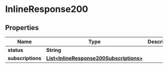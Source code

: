 

# InlineResponse200


## Properties

Name | Type | Description | Notes
------------ | ------------- | ------------- | -------------
**status** | **String** |  | 
**subscriptions** | [**List&lt;InlineResponse200Subscriptions&gt;**](InlineResponse200Subscriptions.md) |  | 



